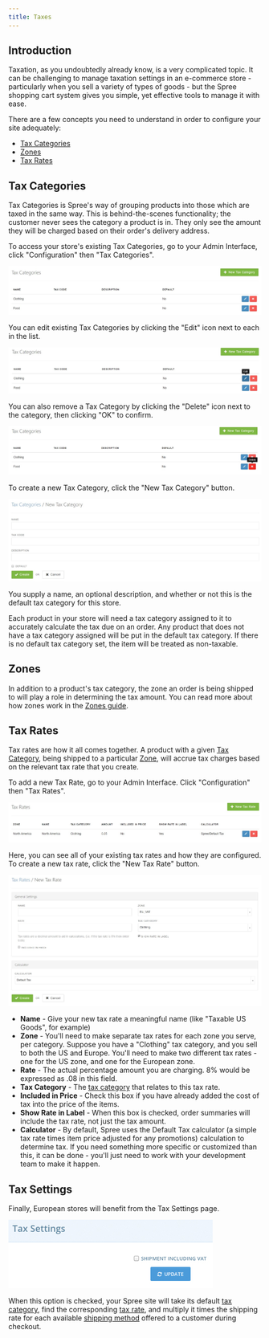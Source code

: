 ```yaml
---
title: Taxes
---
```


## Introduction

Taxation, as you undoubtedly already know, is a very complicated topic. It can be challenging to manage taxation settings in an e-commerce store - particularly when you sell a variety of types of goods - but the Spree shopping cart system gives you simple, yet effective tools to manage it with ease.

There are a few concepts you need to understand in order to configure your site adequately:

* [Tax Categories](#tax-categories)
* [Zones](#zones)
* [Tax Rates](#tax-rates)

## Tax Categories

Tax Categories is Spree's way of grouping products into those which are taxed in the same way. This is behind-the-scenes functionality; the customer never sees the category a product is in. They only see the amount they will be charged based on their order's delivery address.

To access your store's existing Tax Categories, go to your Admin Interface, click "Configuration" then "Tax Categories".

![Tax Categories](../../../images/user/config/tax_categories.jpg)

You can edit existing Tax Categories by clicking the "Edit" icon next to each in the list.

![Edit Tax Category Link](../../../images/user/config/edit_tax_category_link.jpg)

You can also remove a Tax Category by clicking the "Delete" icon next to the category, then clicking "OK" to confirm.

![Delete Tax Category Link](../../../images/user/config/delete_tax_category_link.jpg)

To create a new Tax Category, click the "New Tax Category" button.

![New Tax Category Form](../../../images/user/config/new_tax_category_form.jpg)

You supply a name, an optional description, and whether or not this is the default tax category for this store.

Each product in your store will need a tax category assigned to it to accurately calculate the tax due on an order. Any product that does not have a tax category assigned will be put in the default tax category. If there is no default tax category set, the item will be treated as non-taxable.

## Zones

In addition to a product's tax category, the zone an order is being shipped to will play a role in determining the tax amount. You can read more about how zones work in the [Zones guide](zones).

## Tax Rates

Tax rates are how it all comes together. A product with a given [Tax Category](#tax-categories), being shipped to a particular [Zone](#zones), will accrue tax charges based on the relevant tax rate that you create.

To add a new Tax Rate, go to your Admin Interface. Click "Configuration" then "Tax Rates".

![Tax Rates](../../../images/user/config/tax_rates.jpg)

Here, you can see all of your existing tax rates and how they are configured. To create a new tax rate, click the "New Tax Rate" button.

![New Tax Rate](../../../images/user/config/new_tax_rate.jpg)

* **Name** - Give your new tax rate a meaningful name (like "Taxable US Goods", for example)
* **Zone** - You'll need to make separate tax rates for each zone you serve, per category. Suppose you have a "Clothing" tax category, and you sell to both the US and Europe. You'll need to make two different tax rates - one for the US zone, and one for the European zone.
* **Rate** - The actual percentage amount you are charging. 8% would be expressed as .08 in this field.
* **Tax Category** - The [tax category](#tax-categories) that relates to this tax rate.
* **Included in Price** - Check this box if you have already added the cost of tax into the price of the items.
* **Show Rate in Label** - When this box is checked, order summaries will include the tax rate, not just the tax amount.
* **Calculator** - By default, Spree uses the Default Tax calculator (a simple tax rate times item price adjusted for any promotions) calculation to determine tax. If you need something more specific or customized than this, it can be done - you'll just need to work with your development team to make it happen.

## Tax Settings

Finally, European stores will benefit from the Tax Settings page.

![Tax Settings](../../../images/user/config/tax_settings.jpg)

When this option is checked, your Spree site will take its default [tax category](#tax_categories), find the corresponding [tax rate](#tax-rate), and multiply it times the shipping rate for each available [shipping method](shipping_methods) offered to a customer during checkout.